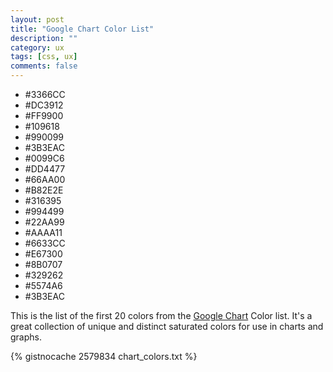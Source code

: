 ```yaml
---
layout: post
title: "Google Chart Color List"
description: ""
category: ux
tags: [css, ux]
comments: false
---
```


<ul class="sampleColor" style="margin: 1em 0;">
  <li><span style="background-color:#3366CC"></span>#3366CC</li>
  <li><span style="background-color:#DC3912"></span>#DC3912</li>
  <li><span style="background-color:#FF9900"></span>#FF9900</li>
  <li><span style="background-color:#109618"></span>#109618</li>
  <li><span style="background-color:#990099"></span>#990099</li>
  <li><span style="background-color:#3B3EAC"></span>#3B3EAC</li>
  <li><span style="background-color:#0099C6"></span>#0099C6</li>
  <li><span style="background-color:#DD4477"></span>#DD4477</li>
  <li><span style="background-color:#66AA00"></span>#66AA00</li>
  <li><span style="background-color:#B82E2E"></span>#B82E2E</li>
  <li><span style="background-color:#316395"></span>#316395</li>
  <li><span style="background-color:#994499"></span>#994499</li>
  <li><span style="background-color:#22AA99"></span>#22AA99</li>
  <li><span style="background-color:#AAAA11"></span>#AAAA11</li>
  <li><span style="background-color:#6633CC"></span>#6633CC</li>
  <li><span style="background-color:#E67300"></span>#E67300</li>
  <li><span style="background-color:#8B0707"></span>#8B0707</li>
  <li><span style="background-color:#329262"></span>#329262</li>
  <li><span style="background-color:#5574A6"></span>#5574A6</li>
  <li><span style="background-color:#3B3EAC"></span>#3B3EAC</li>
</ul>

This is the list of the first 20 colors from the [Google Chart][glc] Color list.
It's a great collection of unique and distinct saturated colors for use in
charts and graphs.

{% gistnocache 2579834 chart_colors.txt %}

[glc]: https://developers.google.com/chart/